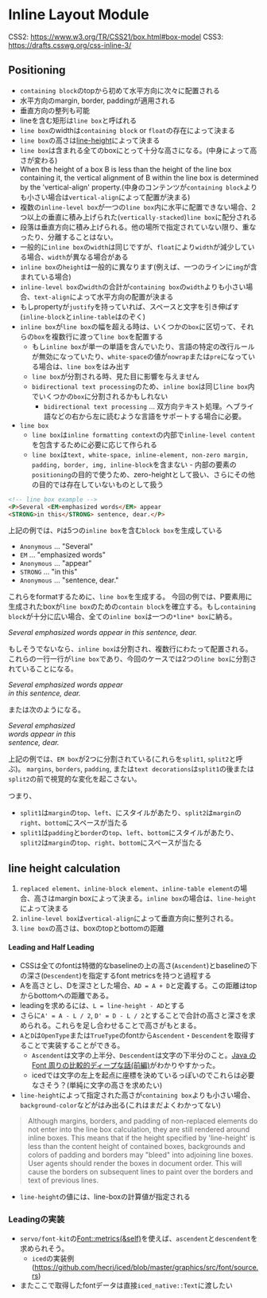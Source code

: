 # Inline Layout Module

CSS2: https://www.w3.org/TR/CSS21/box.html#box-model
CSS3: https://drafts.csswg.org/css-inline-3/

## Positioning

- `containing block`のtopから初めて水平方向に次々に配置される
- 水平方向のmargin, border, paddingが適用される
- 垂直方向の整列も可能
- lineを含む矩形は`line box`と呼ばれる
- `line box`のwidthは`containing block` or `float`の存在によって決まる
- `line box`の高さは[line-height](#line-height-calculation)によって決まる
- `line box`は含まれる全てのboxにとって十分な高さになる。(中身によって高さが変わる)
- When the height of a box B is less than the height of the line box containing it, the vertical alignment of B within the line box is determined by the 'vertical-align' property.(中身のコンテンツが`containing block`よりも小さい場合は`vertical-align`によって配置が決まる)
- 複数の`inline-level box`が一つの`line box`内に水平に配置できない場合、2つ以上の垂直に積み上げられた(`vertically-stacked`)`line box`に配分される
- 段落は垂直方向に積み上げられる。他の場所で指定されていない限り、重なったり、分離することはない。
- 一般的に`inline box`の`width`は同じですが、`float`により`width`が減少している場合、`width`が異なる場合がある
- `inline box`の`height`は一般的に異なります(例えば、一つのラインに`img`が含まれている場合)
- `inline-level box`の`width`の合計が`containing box`の`width`よりも小さい場合、`text-align`によって水平方向の配置が決まる
- もしpropertyが`justify`を持っていれば、スペースと文字を引き伸ばす(`inline-block`と`inline-table`はのぞく)
- `inline box`が`line box`の幅を超える時は、いくつかの`box`に区切って、それらの`box`を複数行に渡って`line box`を配置する
  - もし`inline box`が単一の単語を含んでいたり、言語の特定の改行ルールが無効になっていたり、`white-space`の値が`nowrap`または`pre`になっている場合は、`line box`をはみ出す
  - `line box`が分割される時、見た目に影響を与えません
  - `bidirectional text processing`のため、`inline box`は同じ`line box`内でいくつかの`box`に分割されるかもしれない
    - `bidirectional text processing` ... 双方向テキスト処理。ヘブライ語などの右から左に読むような言語をサポートする場合に必要。
- `line box`
  - `line box`は`inline formatting context`の内部で`inline-level content`を包含するために必要に応じて作られる
  - `line box`は`text, white-space, inline-element, non-zero margin, padding, border, img, inline-block`を含まない
        - 内部の要素の`positioning`の目的で使うため、zero-heightとして扱い、さらにその他の目的では存在していないものとして扱う

```html
<!-- line box example -->
<P>Several <EM>emphasized words</EM> appear
<STRONG>in this</STRONG> sentence, dear.</P>
```

上記の例では、`P`は5つの`inline box`を含む`block box`を生成している

- `Anonymous` ... "Several"
- `EM` ... "emphasized words"
- `Anonymous` ... "appear"
- `STRONG` ... "in this"
- `Anonymous` ... "sentence, dear."

これらをformatするために、`line box`を生成する。
今回の例では、P要素用に生成されたboxが`line box`のための`contain block`を確立する。もし`containing block`が十分に広い場合、全ての`inline box`は一つの`*line* box`に納る。

*Several emphasized words appear in this sentence, dear.*

もしそうでないなら、`inline box`は分割され、複数行にわたって配置される。これらの一行一行が`line box`であり、今回のケースでは2つの`line box`に分割されていることになる。

*Several emphasized words appear*  
*in this sentence, dear.*  

または次のようになる。

*Several emphasized*  
*words appear in this*  
*sentence, dear.*  

上記の例では、`EM box`が2つに分割されている(これらを`split1`, `split2`と呼ぶ)。
`margins`, `borders`, `padding`, または`text decorations`は`split1`の後または`split2`の前で視覚的な変化を起こさない。

つまり、
- `split1`は`margin`の`top`、`left`、にスタイルがあたり、`split2`は`margin`の`right`、`bottom`にスペースが当たる
- `split1`は`padding`と`border`の`top`、`left`、`bottom`にスタイルがあたり、`split2`は`margin`の`top`、`right`、`bottom`にスペースが当たる

## line height calculation

1. `replaced element`、`inline-block element`、`inline-table element`の場合、高さはmargin boxによって決まる。`inline box`の場合は、`line-height`によって決まる
2. `inline-level box`は`vertical-align`によって垂直方向に整列される。
3. `line box`の高さは、boxのtopとbottomの距離

#### Leading and Half Leading

- CSSは全てのfontは特徴的なbaselineの上の高さ(`Ascendent`)とbaselineの下の深さ(`Descendent`)を指定するfont metricsを持つと過程する
- Aを高さとし、Dを深さとした場合、`AD = A + D`と定義する。この距離はtopからbottomへの距離である。
- leadingを求めるには、`L = line-height - AD`とする
- さらに`A' = A - L / 2`, `D' = D - L / 2`とすることで合計の高さと深さを求められる。これらを足し合わせることで高さがもとまる。
- `A`と`D`は`OpenType`または`TrueType`のfontから`Ascendent`・`Descendent`を取得することで実装することができる。
  - `Ascendent`は文字の上半分、`Descendent`は文字の下半分のこと。[Java の Font 周りの比較的ディープな話(前編)](https://www.cresco.co.jp/blog/entry/91/)がわかりやすかった。
  - icedでは文字の左上を起点に座標を決めているっぽいのでこれらは必要なさそう？(単純に文字の高さを求めたい)
- `line-height`によって指定された高さが`containing box`よりも小さい場合、`background-color`などがはみ出る(これはまだよくわかってない)
> Although margins, borders, and padding of non-replaced elements do not enter into the line box calculation, they are still rendered around inline boxes. This means that if the height specified by 'line-height' is less than the content height of contained boxes, backgrounds and colors of padding and borders may "bleed" into adjoining line boxes. User agents should render the boxes in document order. This will cause the borders on subsequent lines to paint over the borders and text of previous lines.
- `line-height`の値には、line-boxの計算値が指定される

### Leadingの実装

- `servo/font-kit`の[Font::metrics(&self)](https://docs.rs/font-kit/0.10.0/font_kit/loaders/freetype/struct.Font.html#method.metrics)を使えば、`ascendent`と`descendent`を求められそう。
  - `iced`の実装例(https://github.com/hecrj/iced/blob/master/graphics/src/font/source.rs)
- またここで取得したfontデータは直接`iced_native::Text`に渡したい
